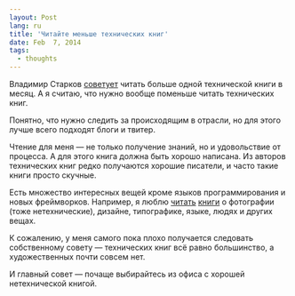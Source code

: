 ```yaml
---
layout: Post
lang: ru
title: 'Читайте меньше технических книг'
date: Feb  7, 2014
tags:
  - thoughts
---
```


Владимир Старков [советует](http://vstarkov.ru/monthbook/) читать больше одной технической книги в месяц. А я считаю, что нужно вообще поменьше читать технических книг.

Понятно, что нужно следить за происходящим в отрасли, но для этого лучше всего подходят блоги и твитер.

Чтение для меня — не только получение знаний, но и удовольствие от процесса. А для этого книга должна быть хорошо написана. Из авторов технических книг редко получаются хорошие писатели, и часто такие книги просто скучные.

Есть множество интересных вещей кроме языков программирования и новых фреймворков. Например, я люблю [читать](http://bibla.ru/sapegin/read/) [книги](http://birdwatcher.ru/books/photography) о фотографии (тоже нетехнические), дизайне, типографике, языке, людях и других вещах.

К сожалению, у меня самого пока плохо получается следовать собственному совету — технических книг всё равно большинство, а художественных почти совсем нет.

И главный совет — почаще выбирайтесь из офиса с хорошей нетехнической книгой.

